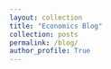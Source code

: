 ```yaml
---
layout: collection
title: "Economics Blog"
collection: posts
permalink: /blog/
author_profile: True
---
```

